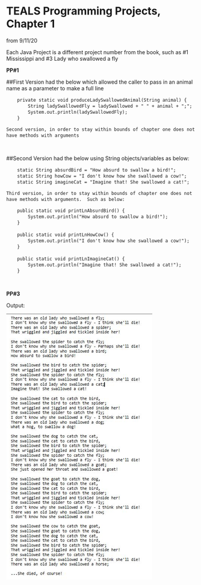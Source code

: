 # TEALS Programming Projects, Chapter 1
 from 9/11/20

Each Java Project is a different project number from the book, such as #1 Mississippi and #3 Lady who swallowed a fly


**PP#1**  

##First Version had the below which allowed the caller to pass in an animal name as a parameter to make a full line
```
	private static void produceLadySwallowedAnimal(String animal) {
		String ladySwallowedFly = ladySwallowed + " " + animal + ";";
		System.out.println(ladySwallowedFly);
	}
```
    Second version, in order to stay within bounds of chapter one does not have methods with arguments
  
<p>&nbsp;</p>

##Second Version had the below using String objects/variables as below:
```
	static String absurdBird = "How absurd to swallow a bird!";
	static String howCow = "I don't know how she swallowed a cow!";
	static String imagineCat = "Imagine that! She swallowed a cat!";
```
    Third version, in order to stay within bounds of chapter one does not have methods with arguments.  Such as below:
```
	public static void printLnAbsurdBird() {
		System.out.println("How absurd to swallow a bird!");
	}

	public static void printLnHowCow() {
		System.out.println("I don't know how she swallowed a cow!");
	}

	public static void printLnImagineCat() {
		System.out.println("Imagine that! She swallowed a cat!");
	}
```

  
<p>&nbsp;</p>



**PP#3**

Output:

![Image](readmeimages/PP3output.JPG "Output")  

